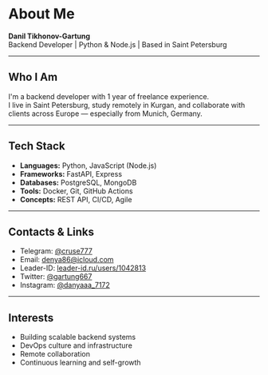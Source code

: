 # About Me

**Danil Tikhonov-Gartung**  
Backend Developer | Python & Node.js | Based in Saint Petersburg

---

## Who I Am

I'm a backend developer with 1 year of freelance experience.  
I live in Saint Petersburg, study remotely in Kurgan, and collaborate with clients across Europe — especially from Munich, Germany.

---

## Tech Stack

- **Languages:** Python, JavaScript (Node.js)
- **Frameworks:** FastAPI, Express
- **Databases:** PostgreSQL, MongoDB
- **Tools:** Docker, Git, GitHub Actions
- **Concepts:** REST API, CI/CD, Agile

---

## Contacts & Links

- Telegram: [@cruse777](https://t.me/cruse777)  
- Email: denya86@icloud.com  
- Leader-ID: [leader-id.ru/users/1042813](https://leader-id.ru/users/1042813)  
- Twitter: [@gartung667](https://x.com/gartung667?s=21)  
- Instagram: [@danyaaa_7172](https://www.instagram.com/danyaaa_7172/profilecard)

---

## Interests

- Building scalable backend systems  
- DevOps culture and infrastructure  
- Remote collaboration  
- Continuous learning and self-growth
